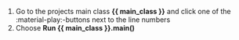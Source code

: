 1. Go to the projects main class **{{ main_class }}** and click one of the :material-play:-buttons next to the line numbers
1. Choose **Run {{ main_class }}.main()**